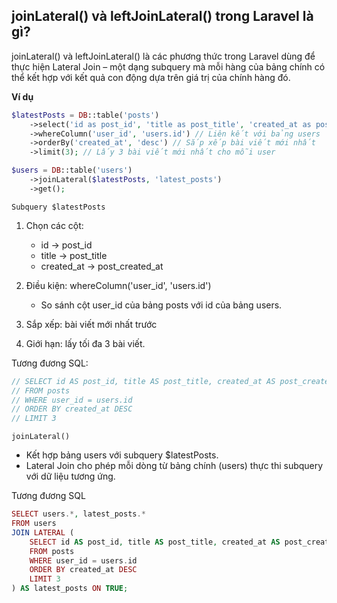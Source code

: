 ## joinLateral() và leftJoinLateral() trong Laravel là gì?

joinLateral() và leftJoinLateral() là các phương thức trong Laravel dùng để thực hiện Lateral Join – một dạng subquery mà mỗi hàng của bảng chính có thể kết hợp với kết quả con động dựa trên giá trị của chính hàng đó.

**Ví dụ**

```php
$latestPosts = DB::table('posts')
    ->select('id as post_id', 'title as post_title', 'created_at as post_created_at')
    ->whereColumn('user_id', 'users.id') // Liên kết với bảng users
    ->orderBy('created_at', 'desc') // Sắp xếp bài viết mới nhất
    ->limit(3); // Lấy 3 bài viết mới nhất cho mỗi user

$users = DB::table('users')
    ->joinLateral($latestPosts, 'latest_posts')
    ->get();

```

`Subquery $latestPosts`

1. Chọn các cột:

   - id → post_id
   - title → post_title
   - created_at → post_created_at

2. Điều kiện: whereColumn('user_id', 'users.id')
   - So sánh cột user_id của bảng posts với id của bảng users.
3. Sắp xếp: bài viết mới nhất trước
4. Giới hạn: lấy tối đa 3 bài viết.

Tương đương SQL:

```php
// SELECT id AS post_id, title AS post_title, created_at AS post_created_at
// FROM posts
// WHERE user_id = users.id
// ORDER BY created_at DESC
// LIMIT 3
```

`joinLateral()`

- Kết hợp bảng users với subquery $latestPosts.
- Lateral Join cho phép mỗi dòng từ bảng chính (users) thực thi subquery với dữ liệu tương ứng.

Tương đương SQL

```php
SELECT users.*, latest_posts.*
FROM users
JOIN LATERAL (
    SELECT id AS post_id, title AS post_title, created_at AS post_created_at
    FROM posts
    WHERE user_id = users.id
    ORDER BY created_at DESC
    LIMIT 3
) AS latest_posts ON TRUE;

```
